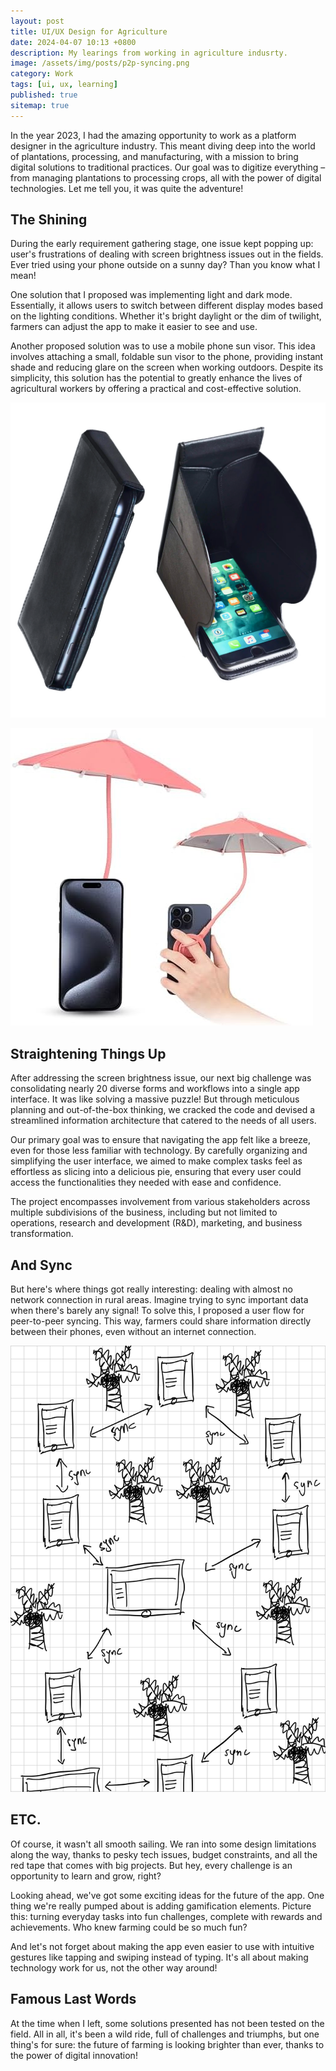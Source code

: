 ```yaml
---
layout: post
title: UI/UX Design for Agriculture
date: 2024-04-07 10:13 +0800
description: My learings from working in agriculture indusrty. 
image: /assets/img/posts/p2p-syncing.png
category: Work
tags: [ui, ux, learning]
published: true
sitemap: true
---
```


In the year 2023, I had the amazing opportunity to work as a platform designer in the agriculture industry. This meant diving deep into the world of plantations, processing, and manufacturing, with a mission to bring digital solutions to traditional practices. Our goal was to digitize everything – from managing plantations to processing crops, all with the power of digital technologies. Let me tell you, it was quite the adventure! 

## The Shining

During the early requirement gathering stage, one issue kept popping up: user's frustrations of dealing with screen brightness issues out in the fields. Ever tried using your phone outside on a sunny day? Than you know what I mean! 

One solution that I proposed was implementing light and dark mode. Essentially, it allows users to switch between different display modes based on the lighting conditions. Whether it's bright daylight or the dim of twilight, farmers can adjust the app to make it easier to see and use. 

Another proposed solution was to use a mobile phone sun visor. This idea involves attaching a small, foldable sun visor to the phone, providing instant shade and reducing glare on the screen when working outdoors. Despite its simplicity, this solution has the potential to greatly enhance the lives of agricultural workers by offering a practical and cost-effective solution.

![Mobile phone sun visor](/assets/img/posts/phone-visor.jpg)

![Mobile phone umbrella](/assets/img/posts/phone-umbrella.jpg)



## Straightening Things Up

After addressing the screen brightness issue, our next big challenge was consolidating nearly 20 diverse forms and workflows into a single app interface. It was like solving a massive puzzle! But through meticulous planning and out-of-the-box thinking, we cracked the code and devised a streamlined information architecture that catered to the needs of all users.

Our primary goal was to ensure that navigating the app felt like a breeze, even for those less familiar with technology. By carefully organizing and simplifying the user interface, we aimed to make complex tasks feel as effortless as slicing into a delicious pie, ensuring that every user could access the functionalities they needed with ease and confidence.

The project encompasses involvement from various stakeholders across multiple subdivisions of the business, including but not limited to operations, research and development (R&D), marketing, and business transformation.

## And Sync

But here's where things got really interesting: dealing with almost no network connection in rural areas. Imagine trying to sync important data when there's barely any signal! To solve this, I proposed  a user flow for peer-to-peer syncing. This way, farmers could share information directly between their phones, even without an internet connection. 

![Peer-to-peer syncing](/assets/img/posts/p2p-syncing.png)

## ETC.

Of course, it wasn't all smooth sailing. We ran into some design limitations along the way, thanks to pesky tech issues, budget constraints, and all the red tape that comes with big projects. But hey, every challenge is an opportunity to learn and grow, right?

Looking ahead, we've got some exciting ideas for the future of the app. One thing we're really pumped about is adding gamification elements. Picture this: turning everyday tasks into fun challenges, complete with rewards and achievements. Who knew farming could be so much fun?

And let's not forget about making the app even easier to use with intuitive gestures like tapping and swiping instead of typing. It's all about making technology work for us, not the other way around!


## Famous Last Words

At the time when I left, some solutions presented has not been tested on the field. All in all, it's been a wild ride, full of challenges and triumphs, but one thing's for sure: the future of farming is looking brighter than ever, thanks to the power of digital innovation!
